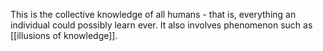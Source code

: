 This is the collective knowledge of all humans - that is, everything an individual could possibly learn ever. It also involves phenomenon such as [[illusions of knowledge]]. 